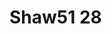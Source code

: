 <a name="material" />

# Shaw51 28
<script type="application/ld+json">
  {
    "@context": "https://schema.org/",
    "@type": "ChemicalSubstance",
    "http://purl.org/dc/terms/conformsTo":
      {
        "@type": "CreativeWork",
        "@id": "https://bioschemas.org/profiles/ChemicalSubstance/0.4-RELEASE/"
      },
    "@id": "https://egonw.github.io/nanowiki/nanowiki58.html#material",
    "name": "Shaw51 28",
    "sameAs: "http://127.0.0.1/mediawiki/index.php/Special:URIResolver/Shaw51_28"
  }
</script>

